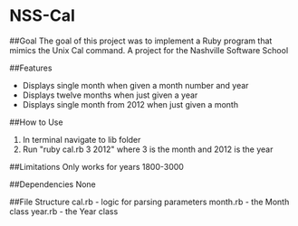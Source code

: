 NSS-Cal
=======

##Goal
The goal of this project was to implement a Ruby program that mimics the Unix Cal command.  A project for the Nashville Software School

##Features
* Displays single month when given a month number and year
* Displays twelve months when just given a year
* Displays single month from 2012 when just given a month

##How to Use
1. In terminal navigate to lib folder
2. Run "ruby cal.rb 3 2012" where 3 is the month and 2012 is the year

##Limitations
Only works for years 1800-3000

##Dependencies
None

##File Structure
cal.rb - logic for parsing parameters
month.rb - the Month class
year.rb - the Year class



